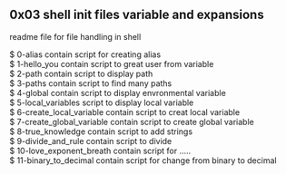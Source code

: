 ## 0x03 shell init files variable and expansions

readme file for file handling in shell<br>

$ 0-alias contain script for creating alias<br>
$ 1-hello_you contain script to great user from variable <br>
$ 2-path contain script to display path <br>
$ 3-paths contain script to find many paths <br>
$ 4-global contain script to display envronmental variable <br>
$ 5-local_variables script to display local variable<br>
$ 6-create_local_variable contain script to creat local variable<br>
$ 7-create_global_variable contain script to create global variable<br>
$ 8-true_knowledge contain script to add strings<br>
$ 9-divide_and_rule contain script to divide <br>
$ 10-love_exponent_breath contain script for ..... <br>
$ 11-binary_to_decimal contain script for change from binary to decimal<br>
 
